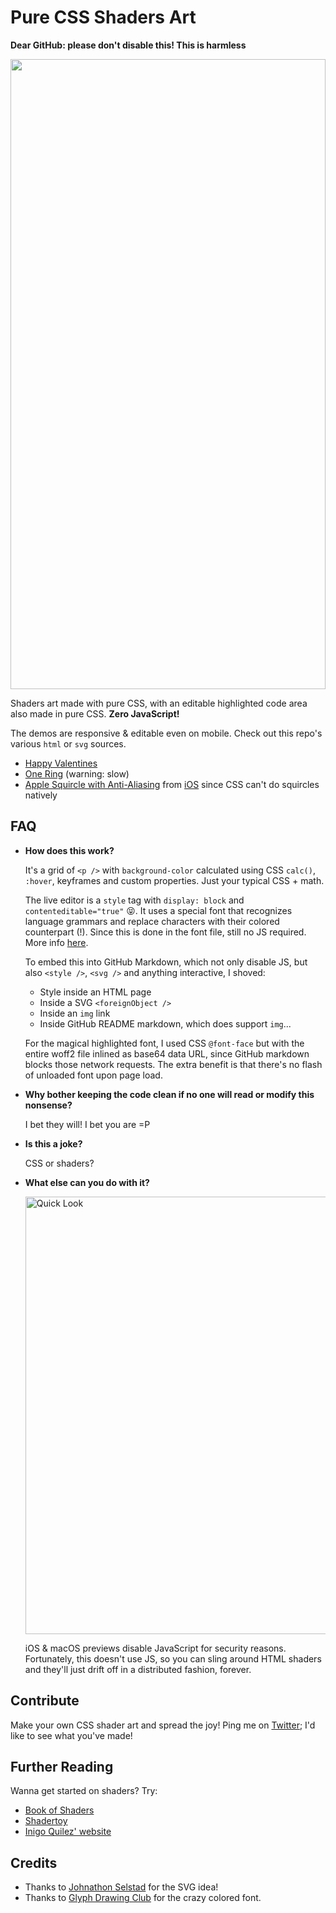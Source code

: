 # Pure CSS Shaders Art

**Dear GitHub: please don't disable this! This is harmless**

<a href="https://chenglou.me/pure-css-shaders-art/heart.svg"><img src="heart.svg" style="width: 100%; height: 1008px;"></a>

Shaders art made with pure CSS, with an editable highlighted code area also made in pure CSS. **Zero JavaScript!**

The demos are responsive & editable even on mobile. Check out this repo's various `html` or `svg` sources.

- [Happy Valentines](https://chenglou.github.io/pure-css-shaders-art/heart.svg)
- [One Ring](https://chenglou.github.io/pure-css-shaders-art/ring.html) (warning: slow)
- [Apple Squircle with Anti-Aliasing](https://chenglou.github.io/pure-css-shaders-art/squircle.html) from [iOS](https://99percentinvisible.org/article/circling-square-designing-squircles-instead-rounded-rectangles/) since CSS can't do squircles natively

## FAQ

- **How does this work?**

  It's a grid of `<p />` with `background-color` calculated using CSS `calc()`, `:hover`, keyframes and custom properties. Just your typical CSS + math.

  The live editor is a `style` tag with `display: block` and `contenteditable="true"` 😝. It uses a special font that recognizes language grammars and replace characters with their colored counterpart (!). Since this is done in the font file, still no JS required. More info [here](https://blog.glyphdrawing.club/font-with-built-in-syntax-highlighting/).

  To embed this into GitHub Markdown, which not only disable JS, but also `<style />`, `<svg />` and anything interactive, I shoved:
  - Style inside an HTML page
  - Inside a SVG `<foreignObject />`
  - Inside an `img` link
  - Inside GitHub README markdown, which does support `img`...

  For the magical highlighted font, I used CSS `@font-face` but with the entire woff2 file inlined as base64 data URL, since GitHub markdown blocks those network requests. The extra benefit is that there's no flash of unloaded font upon page load.

- **Why bother keeping the code clean if no one will read or modify this nonsense?**

  I bet they will! I bet you are =P

- **Is this a joke?**

  CSS or shaders?

- **What else can you do with it?**

  <img width="700" alt="Quick Look" src="https://user-images.githubusercontent.com/1909539/154792697-d8740074-ff14-49b4-b8f1-28096ce3e5ba.png">

  iOS & macOS previews disable JavaScript for security reasons. Fortunately, this doesn't use JS, so you can sling around HTML shaders and they'll just drift off in a distributed fashion, forever.

## Contribute

Make your own CSS shader art and spread the joy! Ping me on [Twitter](http://twitter.com/_chenglou); I'd like to see what you've made!

## Further Reading

Wanna get started on shaders? Try:

- [Book of Shaders](https://thebookofshaders.com)
- [Shadertoy](https://www.shadertoy.com)
- [Inigo Quilez' website](https://iquilezles.org)

## Credits

- Thanks to [Johnathon Selstad](twitter.com/makeshifted) for the SVG idea!
- Thanks to [Glyph Drawing Club](https://blog.glyphdrawing.club/about/) for the crazy colored font.
